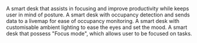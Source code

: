 A smart desk that assists in focusing and improve productivity while keeps user in mind of posture.
A smart desk with occupancy detection and sends data to a livemap for ease of occupancy monitoring.
A smart desk with customisable ambient lighting to ease the eyes and set the mood.
A smart desk that possess "Focus mode", which allows user to be focused on tasks.
